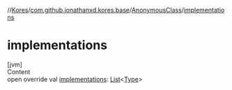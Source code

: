 //[Kores](../../index.md)/[com.github.jonathanxd.kores.base](../index.md)/[AnonymousClass](index.md)/[implementations](implementations.md)



# implementations  
[jvm]  
Content  
open override val [implementations](implementations.md): [List](https://kotlinlang.org/api/latest/jvm/stdlib/kotlin.collections/-list/index.html)<[Type](https://docs.oracle.com/javase/8/docs/api/java/lang/reflect/Type.html)>  



